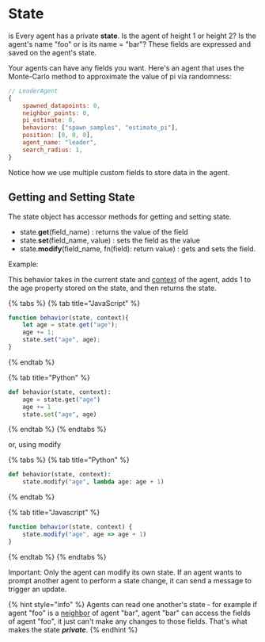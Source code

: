 # State

is Every agent has a private **state**. Is the agent of height 1 or height 2? Is the agent's name "foo" or is its name = "bar"? These fields are expressed and saved on the agent's state.

Your agents can have any fields you want. Here's an agent that uses the Monte-Carlo method to approximate the value of pi via randomness:

```javascript
// LeaderAgent
{
    spawned_datapoints: 0,
    neighbor_points: 0,
    pi_estimate: 0,
    behaviors: ["spawn_samples", "estimate_pi"],
    position: [0, 0, 0],
    agent_name: "leader",
    search_radius: 1,
}
```

Notice how we use multiple custom fields to store data in the agent.

## Getting and Setting State

The state object has accessor methods for getting and setting state.

* state.**get**\(field\_name\) : returns the value of the field
* state.**set**\(field\_name, value\) : sets the field as the value
* state.**modify**\(field\_name, fn\(field\): return value\) : gets and sets the field.

Example:

This behavior takes in the current state and [context](context.md) of the agent, adds 1 to the age property stored on the state, and then returns the state.

{% tabs %}
{% tab title="JavaScript" %}
```javascript
function behavior(state, context){
    let age = state.get("age");
    age += 1;
    state.set("age", age);
}
```
{% endtab %}

{% tab title="Python" %}
```python
def behavior(state, context):
    age = state.get("age")
    age += 1
    state.set("age", age)
```
{% endtab %}
{% endtabs %}

or, using modify

{% tabs %}
{% tab title="Python" %}
```python
def behavior(state, context):
    state.modify("age", lambda age: age + 1)
```
{% endtab %}

{% tab title="Javascript" %}
```javascript
function behavior(state, context) {
    state.modify("age", age => age + 1)
}
```
{% endtab %}
{% endtabs %}

Important: Only the agent can modify its own state. If an agent wants to prompt another agent to perform a state change, it can send a message to trigger an update.

{% hint style="info" %}
Agents can read one another's state - for example if agent "foo" is a [neighbor](context.md) of agent "bar", agent "bar" can access the fields of agent "foo", it just can't make any changes to those fields. That's what makes the state _**private**_.
{% endhint %}



